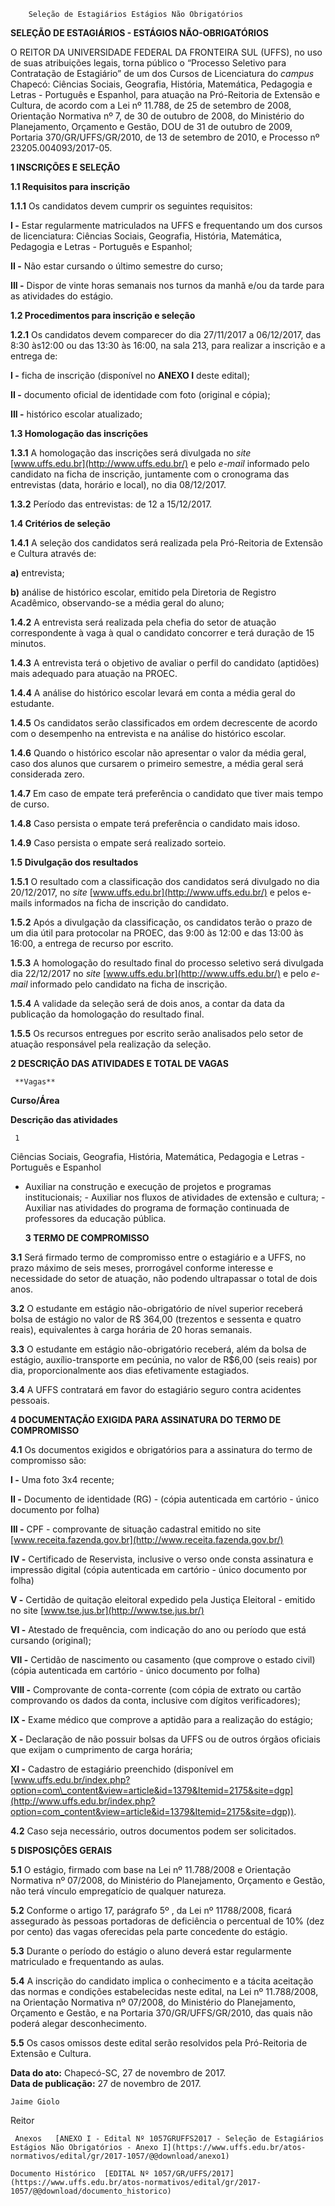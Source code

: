         Seleção de Estagiários Estágios Não Obrigatórios  

**SELEÇÃO DE ESTAGIÁRIOS - ESTÁGIOS NÃO-OBRIGATÓRIOS**

  

 O REITOR DA UNIVERSIDADE FEDERAL DA FRONTEIRA SUL (UFFS), no uso de suas atribuições legais, torna público o “Processo Seletivo para Contratação de Estagiário” de um dos Cursos de Licenciatura do *campus* Chapecó: Ciências Sociais, Geografia, História, Matemática, Pedagogia e Letras - Português e Espanhol, para atuação na Pró-Reitoria de Extensão e Cultura, de acordo com a Lei nº 11.788, de 25 de setembro de 2008, Orientação Normativa nº 7, de 30 de outubro de 2008, do Ministério do Planejamento, Orçamento e Gestão, DOU de 31 de outubro de 2009, Portaria 370/GR/UFFS/GR/2010, de 13 de setembro de 2010, e Processo nº 23205.004093/2017-05.

  **1 INSCRIÇÕES E SELEÇÃO**

 **1.1 Requisitos para inscrição**

 **1.1.1** Os candidatos devem cumprir os seguintes requisitos:

 **I -** Estar regularmente matriculados na UFFS e frequentando um dos cursos de licenciatura: Ciências Sociais, Geografia, História, Matemática, Pedagogia e Letras - Português e Espanhol;

 **II -** Não estar cursando o último semestre do curso;

 **III -** Dispor de vinte horas semanais nos turnos da manhã e/ou da tarde para as atividades do estágio.

 **1.2 Procedimentos para inscrição e seleção**

 **1.2.1** Os candidatos devem comparecer do dia 27/11/2017 a 06/12/2017, das 8:30 às12:00 ou das 13:30 às 16:00, na sala 213, para realizar a inscrição e a entrega de:

 **I -** ficha de inscrição (disponível no **ANEXO I** deste edital);

 **II -** documento oficial de identidade com foto (original e cópia);

 **III -** histórico escolar atualizado;

 **1.3 Homologação das inscrições**

 **1.3.1** A homologação das inscrições será divulgada no *site* [www.uffs.edu.br](http://www.uffs.edu.br/) e pelo *e-mail* informado pelo candidato na ficha de inscrição, juntamente com o cronograma das entrevistas (data, horário e local), no dia 08/12/2017.

 **1.3.2** Período das entrevistas: de 12 a 15/12/2017.

 **1.4 Critérios de seleção**

 **1.4.1** A seleção dos candidatos será realizada pela Pró-Reitoria de Extensão e Cultura através de:

 **a)** entrevista;

 **b)** análise de histórico escolar, emitido pela Diretoria de Registro Acadêmico, observando-se a média geral do aluno;

 **1.4.2** A entrevista será realizada pela chefia do setor de atuação correspondente à vaga à qual o candidato concorrer e terá duração de 15 minutos.

 **1.4.3** A entrevista terá o objetivo de avaliar o perfil do candidato (aptidões) mais adequado para atuação na PROEC.

 **1.4.4** A análise do histórico escolar levará em conta a média geral do estudante.

 **1.4.5** Os candidatos serão classificados em ordem decrescente de acordo com o desempenho na entrevista e na análise do histórico escolar.

 **1.4.6** Quando o histórico escolar não apresentar o valor da média geral, caso dos alunos que cursarem o primeiro semestre, a média geral será considerada zero.

 **1.4.7** Em caso de empate terá preferência o candidato que tiver mais tempo de curso.

 **1.4.8** Caso persista o empate terá preferência o candidato mais idoso.

 **1.4.9** Caso persista o empate será realizado sorteio.

 **1.5 Divulgação dos resultados**

 **1.5.1** O resultado com a classificação dos candidatos será divulgado no dia 20/12/2017, no *site* [www.uffs.edu.br](http://www.uffs.edu.br/) e pelos e-mails informados na ficha de inscrição do candidato.

 **1.5.2** Após a divulgação da classificação, os candidatos terão o prazo de um dia útil para protocolar na PROEC, das 9:00 às 12:00 e das 13:00 às 16:00, a entrega de recurso por escrito.

 **1.5.3** A homologação do resultado final do processo seletivo será divulgada dia 22/12/2017 no *site* [www.uffs.edu.br](http://www.uffs.edu.br/) e pelo *e-mail* informado pelo candidato na ficha de inscrição.

 **1.5.4** A validade da seleção será de dois anos, a contar da data da publicação da homologação do resultado final.

 **1.5.5** Os recursos entregues por escrito serão analisados pelo setor de atuação responsável pela realização da seleção.

  **2 DESCRIÇÃO DAS ATIVIDADES E TOTAL DE VAGAS**

     **Vagas**

   **Curso/Área**

   **Descrição das atividades**

     1

   Ciências Sociais, Geografia, História, Matemática, Pedagogia e Letras - Português e Espanhol

   - Auxiliar na construção e execução de projetos e programas institucionais; - Auxiliar nos fluxos de atividades de extensão e cultura; - Auxiliar nas atividades do programa de formação continuada de professores da educação pública.

      **3 TERMO DE COMPROMISSO**

 **3.1** Será firmado termo de compromisso entre o estagiário e a UFFS, no prazo máximo de seis meses, prorrogável conforme interesse e necessidade do setor de atuação, não podendo ultrapassar o total de dois anos.

 **3.2** O estudante em estágio não-obrigatório de nível superior receberá bolsa de estágio no valor de R$ 364,00 (trezentos e sessenta e quatro reais), equivalentes à carga horária de 20 horas semanais.

 **3.3** O estudante em estágio não-obrigatório receberá, além da bolsa de estágio, auxílio-transporte em pecúnia, no valor de R$6,00 (seis reais) por dia, proporcionalmente aos dias efetivamente estagiados.

 **3.4** A UFFS contratará em favor do estagiário seguro contra acidentes pessoais.

  **4 DOCUMENTAÇÃO EXIGIDA PARA ASSINATURA DO TERMO DE COMPROMISSO**

 **4.1** Os documentos exigidos e obrigatórios para a assinatura do termo de compromisso são:

 **I -** Uma foto 3x4 recente;

 **II -** Documento de identidade (RG) - (cópia autenticada em cartório - único documento por folha)

 **III -** CPF - comprovante de situação cadastral emitido no site [www.receita.fazenda.gov.br](http://www.receita.fazenda.gov.br/)

 **IV -** Certificado de Reservista, inclusive o verso onde consta assinatura e impressão digital (cópia autenticada em cartório - único documento por folha)

 **V -** Certidão de quitação eleitoral expedido pela Justiça Eleitoral - emitido no site [www.tse.jus.br](http://www.tse.jus.br/)

 **VI -** Atestado de frequência, com indicação do ano ou período que está cursando (original);

 **VII -** Certidão de nascimento ou casamento (que comprove o estado civil)(cópia autenticada em cartório - único documento por folha)

 **VIII -** Comprovante de conta-corrente (com cópia de extrato ou cartão comprovando os dados da conta, inclusive com dígitos verificadores);

 **IX -** Exame médico que comprove a aptidão para a realização do estágio;

 **X -** Declaração de não possuir bolsas da UFFS ou de outros órgãos oficiais que exijam o cumprimento de carga horária;

 **XI -** Cadastro de estagiário preenchido (disponível em [www.uffs.edu.br/index.php?option=com\_content&view=article&id=1379&Itemid=2175&site=dgp](http://www.uffs.edu.br/index.php?option=com_content&view=article&id=1379&Itemid=2175&site=dgp)).

 **4.2** Caso seja necessário, outros documentos podem ser solicitados.

  **5 DISPOSIÇÕES GERAIS**

 **5.1** O estágio, firmado com base na Lei nº 11.788/2008 e Orientação Normativa nº 07/2008, do Ministério do Planejamento, Orçamento e Gestão, não terá vínculo empregatício de qualquer natureza.

 **5.2** Conforme o artigo 17, parágrafo 5º , da Lei nº 11788/2008, ficará assegurado às pessoas portadoras de deficiência o percentual de 10% (dez por cento) das vagas oferecidas pela parte concedente do estágio.

 **5.3** Durante o período do estágio o aluno deverá estar regularmente matriculado e frequentando as aulas.

 **5.4** A inscrição do candidato implica o conhecimento e a tácita aceitação das normas e condições estabelecidas neste edital, na Lei nº 11.788/2008, na Orientação Normativa nº 07/2008, do Ministério do Planejamento, Orçamento e Gestão, e na Portaria 370/GR/UFFS/GR/2010, das quais não poderá alegar desconhecimento.

 **5.5** Os casos omissos deste edital serão resolvidos pela Pró-Reitoria de Extensão e Cultura.

   **Data do ato:** Chapecó-SC, 27 de novembro de 2017.   
 **Data de publicação:**  27 de novembro de 2017. 

    Jaime Giolo   
 Reitor 

     Anexos   [ANEXO I - Edital Nº 1057GRUFFS2017 - Seleção de Estagiários Estágios Não Obrigatórios - Anexo I](https://www.uffs.edu.br/atos-normativos/edital/gr/2017-1057/@@download/anexo1)  

    Documento Histórico  [EDITAL Nº 1057/GR/UFFS/2017](https://www.uffs.edu.br/atos-normativos/edital/gr/2017-1057/@@download/documento_historico)     
      